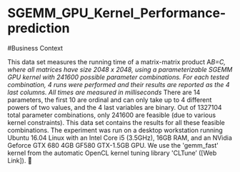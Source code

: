 # SGEMM_GPU_Kernel_Performance-prediction
#Business Context

This data set measures the running time of a matrix-matrix product A*B=C, where all matrices
have size 2048 x 2048, using a parameterizable SGEMM GPU kernel with 241600 possible
parameter combinations. For each tested combination, 4 runs were performed and their results
are reported as the 4 last columns. All times are measured in milliseconds* There are 14
parameters, the first 10 are ordinal and can only take up to 4 different powers of two values, and
the 4 last variables are binary. Out of 1327104 total parameter combinations, only 241600 are
feasible (due to various kernel constraints). This data set contains the results for all these feasible
combinations. The experiment was run on a desktop workstation running Ubuntu 16.04 Linux with
an Intel Core i5 (3.5GHz), 16GB RAM, and an NVidia Geforce GTX 680 4GB GF580 GTX-1.5GB GPU.
We use the 'gemm_fast' kernel from the automatic OpenCL kernel tuning library 'CLTune’ ([Web
Link]).

